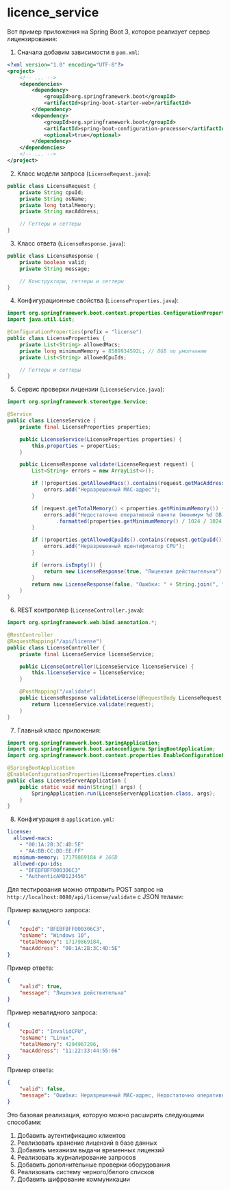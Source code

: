 # licence_service

Вот пример приложения на Spring Boot 3, которое реализует сервер лицензирования:

1. Сначала добавим зависимости в `pom.xml`:

```xml
<?xml version="1.0" encoding="UTF-8"?>
<project>
    <!-- ... -->
    <dependencies>
        <dependency>
            <groupId>org.springframework.boot</groupId>
            <artifactId>spring-boot-starter-web</artifactId>
        </dependency>
        <dependency>
            <groupId>org.springframework.boot</groupId>
            <artifactId>spring-boot-configuration-processor</artifactId>
            <optional>true</optional>
        </dependency>
    </dependencies>
    <!-- ... -->
</project>
```

2. Класс модели запроса (`LicenseRequest.java`):

```java
public class LicenseRequest {
    private String cpuId;
    private String osName;
    private long totalMemory;
    private String macAddress;

    // Геттеры и сеттеры
}
```

3. Класс ответа (`LicenseResponse.java`):

```java
public class LicenseResponse {
    private boolean valid;
    private String message;

    // Конструкторы, геттеры и сеттеры
}
```

4. Конфигурационные свойства (`LicenseProperties.java`):

```java
import org.springframework.boot.context.properties.ConfigurationProperties;
import java.util.List;

@ConfigurationProperties(prefix = "license")
public class LicenseProperties {
    private List<String> allowedMacs;
    private long minimumMemory = 8589934592L; // 8GB по умолчанию
    private List<String> allowedCpuIds;

    // Геттеры и сеттеры
}
```

5. Сервис проверки лицензии (`LicenseService.java`):

```java
import org.springframework.stereotype.Service;

@Service
public class LicenseService {
    private final LicenseProperties properties;

    public LicenseService(LicenseProperties properties) {
        this.properties = properties;
    }

    public LicenseResponse validate(LicenseRequest request) {
        List<String> errors = new ArrayList<>();

        if (!properties.getAllowedMacs().contains(request.getMacAddress())) {
            errors.add("Неразрешенный MAC-адрес");
        }

        if (request.getTotalMemory() < properties.getMinimumMemory()) {
            errors.add("Недостаточно оперативной памяти (минимум %d GB)"
                .formatted(properties.getMinimumMemory() / 1024 / 1024 / 1024));
        }

        if (!properties.getAllowedCpuIds().contains(request.getCpuId())) {
            errors.add("Неразрешенный идентификатор CPU");
        }

        if (errors.isEmpty()) {
            return new LicenseResponse(true, "Лицензия действительна");
        }
        return new LicenseResponse(false, "Ошибки: " + String.join(", ", errors));
    }
}
```

6. REST контроллер (`LicenseController.java`):

```java
import org.springframework.web.bind.annotation.*;

@RestController
@RequestMapping("/api/license")
public class LicenseController {
    private final LicenseService licenseService;

    public LicenseController(LicenseService licenseService) {
        this.licenseService = licenseService;
    }

    @PostMapping("/validate")
    public LicenseResponse validateLicense(@RequestBody LicenseRequest request) {
        return licenseService.validate(request);
    }
}
```

7. Главный класс приложения:

```java
import org.springframework.boot.SpringApplication;
import org.springframework.boot.autoconfigure.SpringBootApplication;
import org.springframework.boot.context.properties.EnableConfigurationProperties;

@SpringBootApplication
@EnableConfigurationProperties(LicenseProperties.class)
public class LicenseServerApplication {
    public static void main(String[] args) {
        SpringApplication.run(LicenseServerApplication.class, args);
    }
}
```

8. Конфигурация в `application.yml`:

```yaml
license:
  allowed-macs:
    - "00:1A:2B:3C:4D:5E"
    - "AA:BB:CC:DD:EE:FF"
  minimum-memory: 17179869184 # 16GB
  allowed-cpu-ids:
    - "BFEBFBFF000306C3"
    - "AuthenticAMD123456"
```

Для тестирования можно отправить POST запрос на `http://localhost:8080/api/license/validate` с JSON телами:

Пример валидного запроса:
```json
{
    "cpuId": "BFEBFBFF000306C3",
    "osName": "Windows 10",
    "totalMemory": 17179869184,
    "macAddress": "00:1A:2B:3C:4D:5E"
}
```

Пример ответа:
```json
{
    "valid": true,
    "message": "Лицензия действительна"
}
```

Пример невалидного запроса:
```json
{
    "cpuId": "InvalidCPU",
    "osName": "Linux",
    "totalMemory": 4294967296,
    "macAddress": "11:22:33:44:55:66"
}
```

Пример ответа:
```json
{
    "valid": false,
    "message": "Ошибки: Неразрешенный MAC-адрес, Недостаточно оперативной памяти (минимум 16 GB), Неразрешенный идентификатор CPU"
}
```

Это базовая реализация, которую можно расширить следующими способами:
1. Добавить аутентификацию клиентов
2. Реализовать хранение лицензий в базе данных
3. Добавить механизм выдачи временных лицензий
4. Реализовать журналирование запросов
5. Добавить дополнительные проверки оборудования
6. Реализовать систему черного/белого списков
7. Добавить шифрование коммуникации
